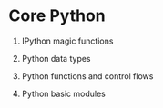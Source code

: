 # Core Python

1. IPython magic functions

2. Python data types

3. Python functions and control flows

4. Python basic modules 
